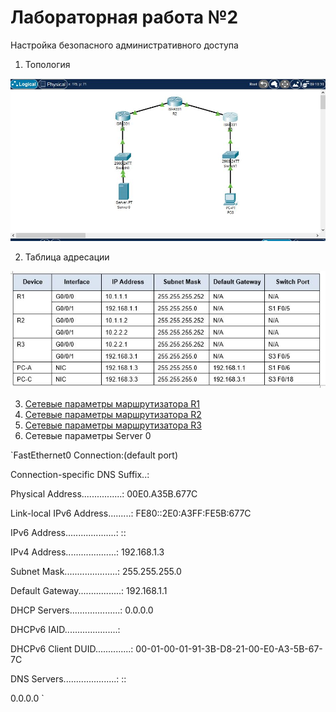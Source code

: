 # Лабораторная работа №2

Настройка безопасного административного доступа

 
1.	Топология

![alt-текст][Топология]

[Топология]:https://github.com/b00mmer/lab2/blob/main/%D0%A2%D0%BE%D0%BF%D0%BE%D0%BB%D0%BE%D0%B3%D0%B8%D1%8F.JPG "Топология"

2. Таблица адресации

![alt-текст][Таблица]

[Таблица]:https://github.com/b00mmer/lab2/blob/main/%D0%A2%D0%B0%D0%B1%D0%BB%D0%B8%D1%86%D0%B0%20%D0%B0%D0%B4%D1%80%D0%B5%D1%81%D0%B0%D1%86%D0%B8%D0%B8.JPG "Таблица адресации"

3. [Сетевые параметры маршрутизатора R1](https://github.com/b00mmer/lab2/blob/main/R1_running-config.txt)
4. [Сетевые параметры маршрутизатора R2](https://github.com/b00mmer/lab2/blob/main/R2_running-config.txt)
5. [Сетевые параметры маршрутизатора R3](https://github.com/b00mmer/lab2/blob/main/R3_running-config.txt)
6. Сетевые параметры Server 0

`FastEthernet0 Connection:(default port)

 Connection-specific DNS Suffix..: 
 
 Physical Address................: 00E0.A35B.677C 
 
 Link-local IPv6 Address.........: FE80::2E0:A3FF:FE5B:677C 
 
 IPv6 Address....................: :: 
 
 IPv4 Address....................: 192.168.1.3
 
 Subnet Mask.....................: 255.255.255.0
 
 Default Gateway.................: 192.168.1.1
 
 DHCP Servers....................: 0.0.0.0
 
 DHCPv6 IAID.....................: 
 
 DHCPv6 Client DUID..............: 00-01-00-01-91-3B-D8-21-00-E0-A3-5B-67-7C
 
 DNS Servers.....................: :: 
 
 0.0.0.0 `


